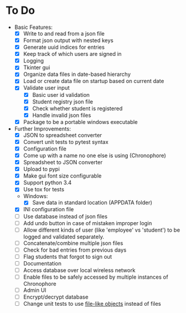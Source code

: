 To Do
=====
- Basic Features:
    - [x] Write to and read from a json file
    - [x] Format json output with nested keys
    - [x] Generate uuid indices for entries
    - [x] Keep track of which users are signed in
    - [x] Logging
    - [x] Tkinter gui
    - [x] Organize data files in date-based hierarchy
    - [x] Load or create data file on startup based on current date
    - [x] Validate user input
        - [x] Basic user id validation
        - [x] Student registry json file
        - [x] Check whether student is registered
        - [x] Handle invalid json files
    - [x] Package to be a portable windows executable

- Further Improvements:
    - [x] JSON to spreadsheet converter
    - [x] Convert unit tests to pytest syntax
    - [x] Configuration file
    - [x] Come up with a name no one else is using (Chronophore)
    - [x] Spreadsheet to JSON converter
    - [x] Upload to pypi
    - [x] Make gui font size configurable
    - [x] Support python 3.4
    - [x] Use tox for tests
    - Windows:
        - [x] Save data in standard location (APPDATA folder)
    - [x] INI configuration file
    - [ ] Use database instead of json files
    - [ ] Add undo button in case of mistaken improper login
    - [ ] Allow different kinds of user (like 'employee' vs 'student') to be logged and validated separately.
    - [ ] Concatenate/combine multiple json files
    - [ ] Check for bad entries from previous days
    - [ ] Flag students that forgot to sign out
    - [ ] Documentation
    - [ ] Access database over local wireless network
    - [ ] Enable files to be safely accessed by multiple instances of Chronophore
    - [ ] Admin UI
    - [ ] Encrypt/decrypt database
    - [ ] Change unit tests to use [file-like objects](http://stackoverflow.com/questions/3942820/how-to-do-unit-testing-of-functions-writing-files-using-python-unittest) instead of files
